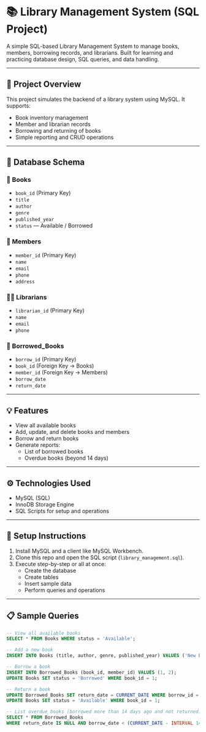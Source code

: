 # 📚 Library Management System (SQL Project)

A simple SQL-based Library Management System to manage books, members, borrowing records, and librarians. Built for learning and practicing database design, SQL queries, and data handling.

---

## 🚀 Project Overview

This project simulates the backend of a library system using MySQL. It supports:

- Book inventory management
- Member and librarian records
- Borrowing and returning of books
- Simple reporting and CRUD operations

---

## 🧱 Database Schema

### 📘 Books
- `book_id` (Primary Key)
- `title`
- `author`
- `genre`
- `published_year`
- `status` — Available / Borrowed

### 👤 Members
- `member_id` (Primary Key)
- `name`
- `email`
- `phone`
- `address`

### 🧑‍💼 Librarians
- `librarian_id` (Primary Key)
- `name`
- `email`
- `phone`

### 🔄 Borrowed_Books
- `borrow_id` (Primary Key)
- `book_id` (Foreign Key → Books)
- `member_id` (Foreign Key → Members)
- `borrow_date`
- `return_date`

---

## 💡 Features

- View all available books
- Add, update, and delete books and members
- Borrow and return books
- Generate reports:
  - List of borrowed books
  - Overdue books (beyond 14 days)

---

## ⚙️ Technologies Used

- MySQL (SQL)
- InnoDB Storage Engine
- SQL Scripts for setup and operations

---

## 🔧 Setup Instructions

1. Install MySQL and a client like MySQL Workbench.
2. Clone this repo and open the SQL script (`library_management.sql`).
3. Execute step-by-step or all at once:
    - Create the database
    - Create tables
    - Insert sample data
    - Perform queries and operations

---

## 📋 Sample Queries

```sql
-- View all available books
SELECT * FROM Books WHERE status = 'Available';

-- Add a new book
INSERT INTO Books (title, author, genre, published_year) VALUES ('New Book', 'Author Name', 'Genre', 2024);

-- Borrow a book
INSERT INTO Borrowed_Books (book_id, member_id) VALUES (1, 2);
UPDATE Books SET status = 'Borrowed' WHERE book_id = 1;

-- Return a book
UPDATE Borrowed_Books SET return_date = CURRENT_DATE WHERE borrow_id = 1;
UPDATE Books SET status = 'Available' WHERE book_id = 1;

-- List overdue books (borrowed more than 14 days ago and not returned)
SELECT * FROM Borrowed_Books 
WHERE return_date IS NULL AND borrow_date < (CURRENT_DATE - INTERVAL 14 DAY);

